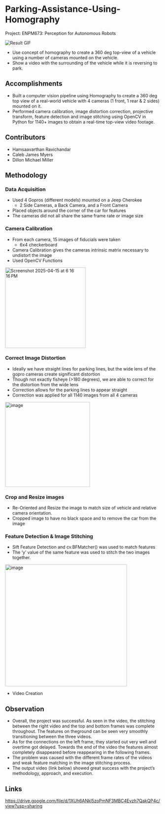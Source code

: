 # Parking-Assistance-Using-Homography
Project: ENPM673: Perception for Autonomous Robots

![Result GIF](https://github.com/user-attachments/assets/e8c68b72-d698-4019-ac52-06ad52efe520)


* Use concept of homography to create a 360 deg top-view of a vehicle using a number of cameras mounted on the vehicle.
* Show a video with the surrounding of the vehicle while it is reversing to park.

## Accomplishments
* Built a computer vision pipeline using Homography to create a 360 deg top view of a real-world vehicle with 4 cameras (1 front, 1 rear & 2 sides) mounted on it.
* Performed camera calibration, image distortion correction, projective transform, feature detection and image stitching using OpenCV in Python for 1140+ images to obtain a real-time top-view video footage.

## Contributors
* Hamsaavarthan Ravichandar
* Caleb James Myers
* Dillon Michael Miller

## Methodology
### Data Acquisition
* Used 4 Gopros (different models)  mounted on a Jeep Cherokee
  * 2 Side Cameras, a Back Camera, and a Front Camera
* Placed objects around the corner of the car for features
* The cameras did not all share the same frame rate or image size

### Camera Calibration
* From each camera, 15 images of fiducials were taken
  * 6x4 checkerboard
* Camera Calibration gives the cameras intrinsic matrix necessary to undistort the image
* Used OpenCV Functions
<img width="261" alt="Screenshot 2025-04-15 at 6 16 16 PM" src="https://github.com/user-attachments/assets/3b93ac88-a96f-4859-a8c6-f502b0c494a2" />


### Correct Image Distortion
* Ideally we have straight lines for parking lines, but the wide lens of the gopro cameras create significant distortion
* Though not exactly fisheye (>180 degrees), we are able to correct for the distortion from the wide lens
* Correction allows for the parking lines to appear straight 
* Correction was applied for all 1140 images from all 4 cameras
<img width="275" alt="image" src="https://github.com/user-attachments/assets/95c7c23c-f31f-4356-901f-387af0c95d0b" />

### Crop and Resize images
* Re-Oriented and Resize the image to match size of vehicle and relative camera orientation.
* Cropped image to have no black space and to remove the car from the image

### Feature Detection & Image Stitching
* Sift Feature Detection and cv.BFMatcher() was used to match features
* The ‘y’ value of the same feature was used to stitch the two images together.
<img width="395" alt="image" src="https://github.com/user-attachments/assets/cfee409e-b330-4e30-ae38-2a40ab7a928e" />


* Video Creation

## Observation
* Overall, the project was successful. As seen in the video, the stitching between the right video and the top and bottom frames was complete throughout. The features on theground can be seen very smoothly transitioning between the three videos.
* As for the connections on the left frame, they started out very well and overtime got delayed. Towards the end of the video the features almost completely disappeared before reappearing in the following frames.
* The problem was caused with the different frame rates of the videos and weak feature matching in the image stitching process.
* The output video (link below) showed great success with the project’s methodology, approach, and execution.

## Links
https://drive.google.com/file/d/1XUh6ANkl5zoPmNF3MBC4Evzh7QakQP4c/view?usp=sharing
